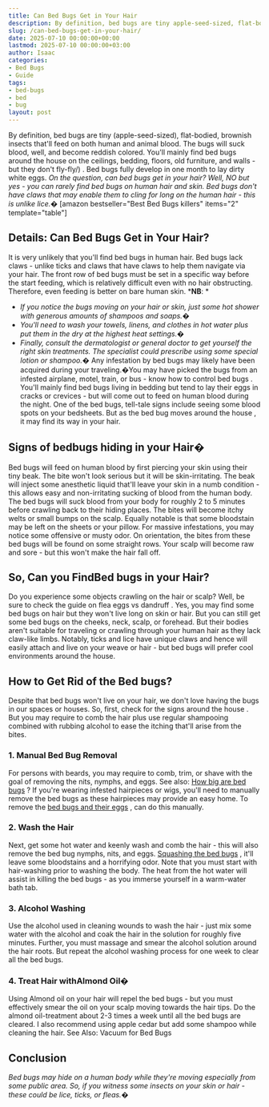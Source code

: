```yaml
---
title: Can Bed Bugs Get in Your Hair
description: By definition, bed bugs are tiny apple-seed-sized, flat-bodied, brownish insects that'll feed on both human and animal blood.
slug: /can-bed-bugs-get-in-your-hair/
date: 2025-07-10 00:00:00+00:00
lastmod: 2025-07-10 00:00:00+03:00
author: Isaac
categories:
- Bed Bugs
- Guide
tags:
- bed-bugs
- bed
- bug
layout: post
---
```

By definition, bed bugs are tiny (apple-seed-sized), flat-bodied, brownish insects that'll feed on both human and animal blood. The bugs will suck blood, well, and become reddish colored.
You'll mainly find bed bugs around the house on the ceilings, bedding, floors, old furniture, and walls - but they
don't fly-fly/)
. Bed bugs
fully develop in one month
to lay dirty white eggs.
*On the question, can bed bugs get in your hair? Well, NO but yes - you can rarely find bed bugs on human hair and skin. Bed bugs don't have claws that may enable them to cling for long on the human hair - this is unlike lice.�*
[amazon bestseller="Best Bed Bugs killers" items="2" template="table"]
## Details: Can Bed Bugs Get in Your Hair?
It is very unlikely that you'll find bed bugs in human hair. Bed bugs lack claws - unlike ticks and claws that have claws to help them navigate via your hair.
The front row of bed bugs must be set in a specific way before the start feeding, which is relatively difficult even with no hair obstructing. Therefore, even feeding is better on bare human skin.
***NB**: *
- *If you notice the bugs moving on your hair or skin, just some hot shower with generous amounts of shampoos and soaps.�*
- *You'll need to wash your towels, linens, and clothes in hot water plus put them in the dry at the highest heat settings.�*
- *Finally, consult the dermatologist or general doctor to get yourself the right skin treatments. The specialist could prescribe using some special lotion or shampoo.�*
Any infestation by bed bugs may likely have been acquired during your traveling.�You may have picked the bugs from an infested airplane, motel, train, or bus - know
how to control bed bugs
.
You'll mainly find bed bugs
living in bedding
but tend to lay their eggs in cracks or crevices - but will come out to feed on human blood during the night.
One of the bed bugs, tell-tale signs include seeing some blood spots on your bedsheets. But as the bed bug
moves around the house
, it may find its way in your hair.
## **Signs of bedbugs hiding in your Hair�**
Bed bugs will feed on human blood by first piercing your skin using their tiny beak. The bite won't look serious but it will be skin-irritating.
The beak will inject some anesthetic liquid that'll leave your skin in a numb condition - this allows easy and non-irritating sucking of blood from the human body.
The bed bugs will suck blood from your body for roughly 2 to 5 minutes before crawling back to their hiding places. The bites will become itchy welts or small bumps on the scalp.
Equally notable is that some bloodstain may be left on the sheets or your pillow. For massive infestations, you may notice some offensive or musty odor.
On orientation, the bites from these bed bugs will be found on some straight rows. Your scalp will become raw and sore - but this won't make the hair fall off.
## So, Can you Find**Bed bugs in your Hair?**
Do you experience some objects crawling on the hair or scalp? Well, be sure to check the guide on
flea eggs vs dandruff
. Yes, you may find some bed bugs on hair but they won't live long on skin or hair.
But you can still get some bed bugs on the cheeks, neck, scalp, or forehead. But their bodies aren't suitable for traveling or crawling through your human hair as they lack claw-like limbs.
Notably, ticks and lice have unique claws and hence will easily attach and live on your weave or hair - but bed bugs will prefer cool environments around the house.
## How to Get Rid of the Bed bugs?
Despite that bed bugs won't live on your hair, we don't love having the bugs in our spaces or houses. So, first, check for the
signs around the house
.
But you may require to comb the hair plus use regular shampooing combined with rubbing alcohol to ease the itching that'll arise from the bites.
### 1. Manual Bed Bug Removal
For persons with beards, you may require to comb, trim, or shave with the goal of removing the nits, nymphs, and eggs. See also:
[How big are bed bugs](https://pestpolicy.com/how-big-are-bed-bugs/)
?
If you're wearing infested hairpieces or wigs, you'll need to manually remove the bed bugs as these hairpieces may provide an easy home. To remove the
[bed bugs and their eggs](https://pestpolicy.com/how-to-kill-bed-bug-eggs/)
, can do this manually.
### 2. Wash the Hair
Next, get some hot water and keenly wash and comb the hair - this will also remove the bed bug nymphs, nits, and eggs.
[Squashing the bed bugs](https://pestpolicy.com/what-happens-when-you-squish-a-bed-bug/)
, it'll leave some bloodstains and a horrifying odor.
Note that you must start with hair-washing prior to washing the body. The heat from the hot water will assist in killing the bed bugs - as you immerse yourself in a warm-water bath tab.
### 3. Alcohol Washing
Use the alcohol used in cleaning wounds to wash the hair - just mix some water with the alcohol and coak the hair in the solution for roughly five minutes.
Further, you must massage and smear the alcohol solution around the hair roots. But repeat the alcohol washing process for one week to clear all the bed bugs.
### 4. Treat Hair with**Almond Oil�**
Using Almond oil on your hair will repel the bed bugs - but you must effectively smear the oil on your scalp moving towards the hair tips.
Do the almond oil-treatment about 2-3 times a week until all the bed bugs are cleared. I also recommend using apple cedar but add some shampoo while cleaning the hair.
See Also:
Vacuum for Bed Bugs
## Conclusion
*Bed bugs may hide on a human body while they're moving especially from some public area. So, if you witness some insects on your skin or hair - these could be lice, ticks, or fleas.�*